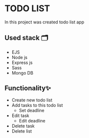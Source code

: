 # TODO LIST
In this project was created todo list app
## Used stack 🗂
+ EJS
+ Node js
+ Express js
+ Sass
+ Mongo DB

## Functionality✨
+ Create new todo list
+ Add tasks to this todo list
  + Set deadline
+ Edit task
  + Edit deadline
+ Delete task
+ Delete list
